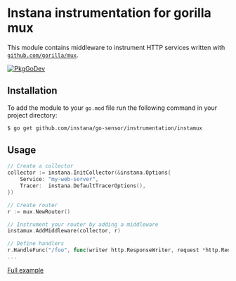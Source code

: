 Instana instrumentation for gorilla mux
=============================================

This module contains middleware to instrument HTTP services written with [`github.com/gorilla/mux`](https://github.com/gorilla/mux).

[![PkgGoDev](https://pkg.go.dev/badge/github.com/instana/go-sensor/instrumentation/instamux)][godoc]

Installation
------------

To add the module to your `go.mod` file run the following command in your project directory:

```bash
$ go get github.com/instana/go-sensor/instrumentation/instamux
```

Usage
-----

```go
// Create a collector
collector := instana.InitCollector(&instana.Options{
	Service: "my-web-server",
	Tracer:  instana.DefaultTracerOptions(),
})

// Create router
r := mux.NewRouter()

// Instrument your router by adding a middleware
instamux.AddMiddleware(collector, r)

// Define handlers
r.HandleFunc("/foo", func(writer http.ResponseWriter, request *http.Request) {})
...
```
[Full example][fullExample]



[godoc]: https://pkg.go.dev/github.com/instana/go-sensor/instrumentation/instamux
[fullExample]: https://pkg.go.dev/github.com/instana/go-sensor/instrumentation/instamux#example-package


